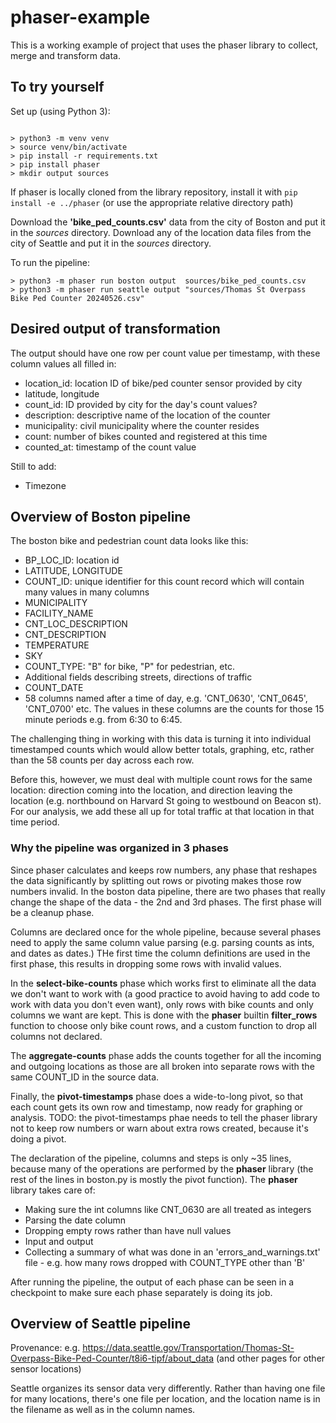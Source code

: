 # phaser-example

This is a working example of project that uses the phaser library to collect, merge and transform data.

## To try yourself

Set up (using Python 3):

```

> python3 -m venv venv
> source venv/bin/activate
> pip install -r requirements.txt
> pip install phaser
> mkdir output sources

```    

If phaser is locally cloned from the library repository, install it with `pip install -e ../phaser` (or use the 
appropriate relative directory path)

Download the __'bike_ped_counts.csv'__ data from the city of Boston and put it in the _sources_ directory.
Download any of the location data files from the city of Seattle and put it in the _sources_ directory.

To run the pipeline:
```    
> python3 -m phaser run boston output  sources/bike_ped_counts.csv
> python3 -m phaser run seattle output "sources/Thomas St Overpass Bike Ped Counter 20240526.csv"
```

## Desired output of transformation

The output should have one row per count value per timestamp, with these column values all filled in:

* location_id: location ID of bike/ped counter sensor provided by city
* latitude, longitude
* count_id: ID provided by city for the day's count values?
* description: descriptive name of the location of the counter
* municipality: civil municipality where the counter resides
* count: number of bikes counted and registered at this time
* counted_at: timestamp of the count value

Still to add:
* Timezone

## Overview of Boston pipeline

The boston bike and pedestrian count data looks like this: 

* BP_LOC_ID: location id
* LATITUDE, LONGITUDE
* COUNT_ID: unique identifier for this count record which will contain many values in many columns
* MUNICIPALITY
* FACILITY_NAME
* CNT_LOC_DESCRIPTION
* CNT_DESCRIPTION
* TEMPERATURE
* SKY
* COUNT_TYPE:  "B" for bike, "P" for pedestrian, etc.
* Additional fields describing streets, directions of traffic
* COUNT_DATE
* 58 columns named after a time of day, e.g. 'CNT_0630', 'CNT_0645', 'CNT_0700' etc.  The values in
  these columns are the counts for those 15 minute periods e.g. from 6:30 to 6:45.

The challenging thing in working with this data is turning it into individual timestamped counts which would allow
better totals, graphing, etc, rather than the 58 counts per day across each row.

Before this, however, we must deal with multiple count rows for the same location: direction coming into the 
location, and direction leaving the location (e.g. northbound on Harvard St going to westbound on Beacon st).
For our analysis, we add these all up for total traffic at that location in that time period.

### Why the pipeline was organized in 3 phases

Since phaser calculates and keeps row numbers, any phase that reshapes the data significantly by splitting out
rows or pivoting makes those row numbers invalid. In the boston data pipeline, there are two phases that really
change the shape of the data - the 2nd and 3rd phases.  The first phase will be a cleanup phase.

Columns are declared once for the whole pipeline, because several phases need to apply the same column value parsing
(e.g. parsing counts as ints, and dates as dates.) THe first time the column definitions are used in the first phase,
this results in dropping some rows with invalid values.

In the __select-bike-counts__ phase which works first to eliminate all the data we don't want to work with (a good 
practice to avoid having to add code to work with data you don't even want), only rows with bike counts and
only columns we want are kept.  This is done with the __phaser__ builtin __filter_rows__ function to choose only bike
count rows, and a custom function to drop all columns not declared.

The __aggregate-counts__ phase adds the counts together for all the incoming and outgoing locations as those 
are all broken into separate rows with the same COUNT_ID in the source data.

Finally, the __pivot-timestamps__ phase does a wide-to-long pivot, so that each count gets its own row and timestamp, 
now ready for graphing or analysis.  TODO: the pivot-timestamps phae needs to tell the phaser library not to 
keep row numbers or warn about extra rows created, because it's doing a pivot.

The declaration of the pipeline, columns and steps is only ~35 lines, because many of the operations are performed
by the __phaser__ library (the rest of the lines in boston.py is mostly the pivot function).  The __phaser__ library
takes care of:

* Making sure the int columns like CNT_0630 are all treated as integers
* Parsing the date column
* Dropping empty rows rather than have null values
* Input and output
* Collecting a summary of what was done in an 'errors_and_warnings.txt' file - e.g. how many rows dropped with
  COUNT_TYPE other than 'B'

After running the pipeline, the output of each phase can be seen in a checkpoint to make sure each phase separately is 
doing its job.

## Overview of Seattle pipeline

Provenance: e.g.  https://data.seattle.gov/Transportation/Thomas-St-Overpass-Bike-Ped-Counter/t8i6-tipf/about_data (and
other pages for other sensor locations)

Seattle organizes its sensor data very differently.  Rather than having one file for many locations, there's one file
per location, and the location name is in the filename as well as in the column names.
